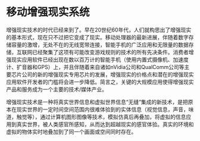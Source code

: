 # **移动增强现实系统**

增强现实技术的时代已经来到了。早在20世纪60年代，人们就构思出了增强现实的基本形式，现在只不过把它变成了现实。移动处理器的最新进展，伴随着数字存储容量的激增，无处不在的无线宽带连接，智能手机的广泛应用和无限量的数据存储，互联网已经聚集了这项有可能改变游戏规则的技术的所有先决条件。消费者增强现实应用软件已经出现在数以百万计的智能手机（使用内置式摄像机、加速度计、扩音器和GPS）上，并且伴随着来自诸如nVidia公司和QualComm公司等主要芯片公司的新的增强现实专用芯片的发展，增强现实的价格点和潜在的增强现实应用软件开发者的门槛将会进一步降低。简言之，关键的大规模应用使得增强现实产品和服务成为一个主要的技术/媒体产业。



增强现实技术是一种将真实世界信息和虚拟世界信息“无缝”集成的新技术，是把原本在现实世界的一定时间空间范围内很难体验到的实体信息（视觉信息，声音，味道，触觉等），通过计算机图形图像等技术，模拟仿真后再叠加，将虚拟的信息应用到真实世界，被人类感官所感知，从而达到超越现实的感官体验。真实的环境和虚拟的物体实时地叠加到了同一个画面或空间同时存在。

## 

## 



